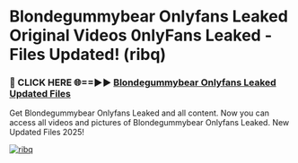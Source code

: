 # Blondegummybear Onlyfans Leaked Original Videos 0nlyFans Leaked - Files Updated! (ribq)

<h3>🔴 CLICK HERE 🌐==►► <a href="https://tinyurl.com/x26r9saj" rel="nofollow">Blondegummybear Onlyfans Leaked Updated Files</a></h3>

Get Blondegummybear Onlyfans Leaked and all content. Now you can access all videos and pictures of Blondegummybear Onlyfans Leaked. New Updated Files 2025!

[![ribq](https://i.imgur.com/LkgZPqh.gif)](https://tinyurl.com/x26r9saj)
